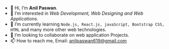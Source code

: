- 👋 Hi, I’m **Anil Paswan**.
- 👀 I’m interested in *Web Development, Web Designing and Web Applications*.
- 🌱 I’m currently learning `Node.js, React.js, javaScript, Bootstrap CSS, HTML` and many more other web technologies.
- 💞️ I’m looking to collaborate on web application Projects.
- 📫 How to reach me, Email: [anilpaswan619@gmail.com](http://www.gmail.com/)
<!---
anilpaswan619/anilpaswan619 is a ✨ special ✨ repository because its `README.md` (this file) appears on your GitHub profile.
You can click the Preview link to take a look at your changes.
--->
